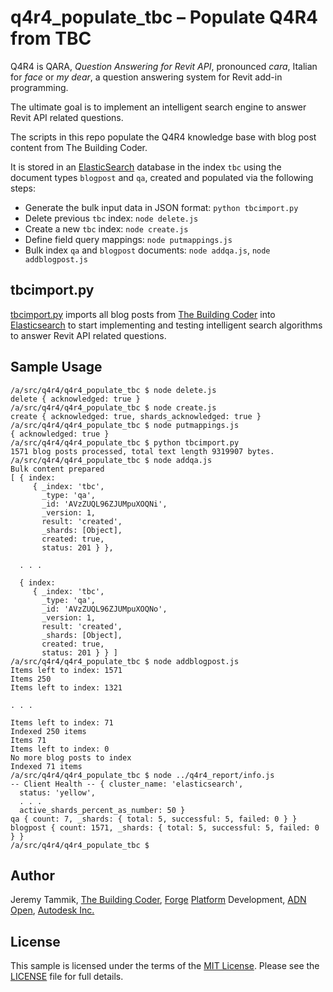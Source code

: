 # q4r4_populate_tbc &ndash; Populate Q4R4 from TBC

Q4R4 is QARA, *Question Answering for Revit API*, pronounced *cara*, Italian for *face* or *my dear*, a question answering system for Revit add-in programming.

The ultimate goal is to implement an intelligent search engine to answer Revit API related questions.

The scripts in this repo populate the Q4R4 knowledge base with blog post content from The Building Coder.

It is stored in an [ElasticSearch](https://www.elastic.co/products/elasticsearch) database in the index `tbc` using the document types `blogpost` and `qa`, created and populated via the following steps:

- Generate the bulk input data in JSON format: `python tbcimport.py`
- Delete previous `tbc` index: `node delete.js`
- Create a new `tbc` index: `node create.js`
- Define field query mappings: `node putmappings.js`
- Bulk index `qa` and `blogpost` documents: `node addqa.js`, `node addblogpost.js`

## tbcimport.py

[tbcimport.py](tbcimport.py) imports all blog posts
from [The Building Coder](http://thebuildingcoder.typepad.com)
into [Elasticsearch](https://www.elastic.co) to
start implementing and testing intelligent search algorithms to answer Revit API related questions.


## Sample Usage

```
/a/src/q4r4/q4r4_populate_tbc $ node delete.js
delete { acknowledged: true }
/a/src/q4r4/q4r4_populate_tbc $ node create.js
create { acknowledged: true, shards_acknowledged: true }
/a/src/q4r4/q4r4_populate_tbc $ node putmappings.js
{ acknowledged: true }
/a/src/q4r4/q4r4_populate_tbc $ python tbcimport.py
1571 blog posts processed, total text length 9319907 bytes.
/a/src/q4r4/q4r4_populate_tbc $ node addqa.js
Bulk content prepared
[ { index:
     { _index: 'tbc',
       _type: 'qa',
       _id: 'AVzZUQL96ZJUMpuXOQNi',
       _version: 1,
       result: 'created',
       _shards: [Object],
       created: true,
       status: 201 } },

  . . .

  { index:
     { _index: 'tbc',
       _type: 'qa',
       _id: 'AVzZUQL96ZJUMpuXOQNo',
       _version: 1,
       result: 'created',
       _shards: [Object],
       created: true,
       status: 201 } } ]
/a/src/q4r4/q4r4_populate_tbc $ node addblogpost.js
Items left to index: 1571
Items 250
Items left to index: 1321

. . .

Items left to index: 71
Indexed 250 items
Items 71
Items left to index: 0
No more blog posts to index
Indexed 71 items
/a/src/q4r4/q4r4_populate_tbc $ node ../q4r4_report/info.js
-- Client Health -- { cluster_name: 'elasticsearch',
  status: 'yellow',
  . . .
  active_shards_percent_as_number: 50 }
qa { count: 7, _shards: { total: 5, successful: 5, failed: 0 } }
blogpost { count: 1571, _shards: { total: 5, successful: 5, failed: 0 } }
/a/src/q4r4/q4r4_populate_tbc $
```

## Author

Jeremy Tammik,
[The Building Coder](http://thebuildingcoder.typepad.com),
[Forge](http://forge.autodesk.com) [Platform](https://developer.autodesk.com) Development,
[ADN](http://www.autodesk.com/adn)
[Open](http://www.autodesk.com/adnopen),
[Autodesk Inc.](http://www.autodesk.com)


## License

This sample is licensed under the terms of the [MIT License](http://opensource.org/licenses/MIT).
Please see the [LICENSE](LICENSE) file for full details.
